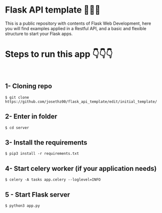 # Flask API template 🤯🤯🤯
This is a public repository with contents of Flask Web Development, here you will find examples applied in a Restful API, and a basic and flexible structure to start your Flask apps.
<br />
<h1>Steps to run this app 👇👇👇</h1>
<br />

1- Cloning repo
-----------------------------------

```
$ git clone https://github.com/josethz00/flask_api_template/edit/initial_template/
```

2- Enter in folder
-----------------------------------

```
$ cd server
```

3- Install the requirements
-----------------------------------

```
$ pip3 install -r requirements.txt
```

4- Start celery worker (if your application needs)
-----------------------------------

```
$ celery -A tasks app.celery --loglevel=INFO
```

5 - Start Flask server
-----------------------------------

```
$ python3 app.py
```
